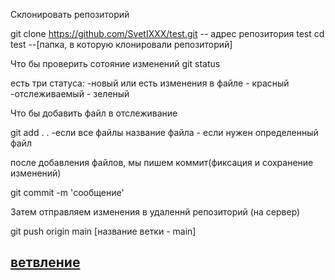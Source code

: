 Склонировать репозиторий

git clone https://github.com/SvetIXXX/test.git -- адрес репозитория  test
cd test --[папка, в которую клонировали репозиторий]

Что бы проверить сотояние изменений
git status

есть три статуса:
	-новый или есть изменения в файле - красный
	-отслеживаемый - зеленый

Что бы добавить файл в отслеживание

git add .
	. -если все файлы
	название файла - если нужен определенный файл
	
после добавления файлов, мы пишем коммит(фиксация и сохранение изменений)

git commit -m 'сообщение'


Затем отправляем изменения в удаленнй репозиторий (на сервер)

git push origin main [название ветки - main]

## [ветвление](https://git-scm.com/book/ru/v2/%D0%92%D0%B5%D1%82%D0%B2%D0%BB%D0%B5%D0%BD%D0%B8%D0%B5-%D0%B2-Git-%D0%9E%D1%81%D0%BD%D0%BE%D0%B2%D1%8B-%D0%B2%D0%B5%D1%82%D0%B2%D0%BB%D0%B5%D0%BD%D0%B8%D1%8F-%D0%B8-%D1%81%D0%BB%D0%B8%D1%8F%D0%BD%D0%B8%D1%8F)
